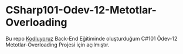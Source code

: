 ﻿# CSharp101-Odev-12-Metotlar-Overloading
Bu repo [Kodluyoruz](https://www.kodluyoruz.org) Back-End Eğitiminde oluşturduğum C#101 Ödev-12 Metotlar-Overloading Projesi için açılmıştır.
